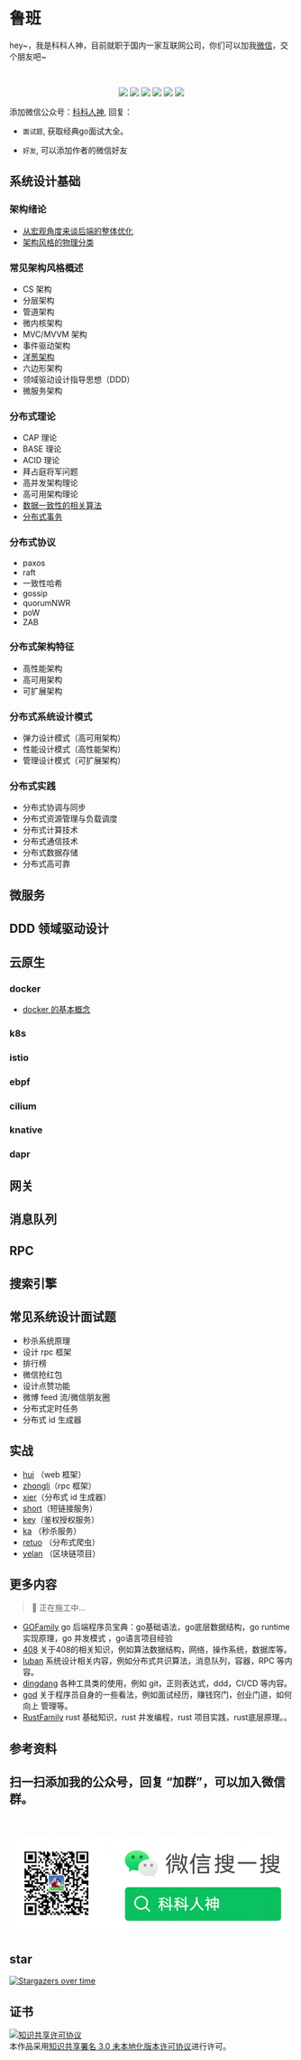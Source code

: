 <!--
 * @Author: shgopher shgopher@gmail.com
 * @Date: 2023-02-01 20:02:47
 * @LastEditors: shgopher shgopher@gmail.com
 * @LastEditTime: 2024-05-20 10:53:47
 * @FilePath: /luban/README.md
 * @Description: 
 * 
 * Copyright (c) 2023 by shgopher, All Rights Reserved. 
-->
# 鲁班 
<p align="left">
hey~，我是科科人神，目前就职于国内一家互联网公司，你们可以加我<a href="#wechat.png">微信</a>，交个朋友吧~
</p>
<br>
<p align="center">
<a href='#wechat.png'
 target="_blank"><img src="https://img.shields.io/static/v1?label=%E7%A7%91%E7%A7%91%E4%BA%BA%E7%A5%9E&message=%E5%85%AC%E4%BC%97%E5%8F%B7&color="></a>
<a href="https://www.youtube.com/channel/UCK8wjBe9sh4VHSowLQmWOzg" target="_blank"><img src="https://img.shields.io/static/v1?label=youtube&message=YouTube&color=red"></a>
<a href="https://space.bilibili.com/478621088" target="_blank"><img src="https://img.shields.io/static/v1?label=bilibili&message=b%E7%AB%99&color=blue"></a>
<a href="https://www.zhihu.com/people/shgopher" target="_blank"><img src="https://img.shields.io/static/v1?label=zhihu&message=%E7%9F%A5%E4%B9%8E&color=blue"></a>
<a href="https://blog.csdn.net/zyfljxzby" target="_blank"><img src="https://img.shields.io/static/v1?label=csdn&message=CSDN&color=red"></a>
<a href="https://www.toutiao.com/c/user/token/MS4wLjABAAAAIGeO1-kCUelF-G8GW3AvJlrEL7tiO24WHJmnX4nV1bs" target="_blank"><img src="https://img.shields.io/static/v1?label=toutiao&message=%E5%A4%B4%E6%9D%A1&color=red"></a>
</p>
添加微信公众号：<a href="#wechat.png">科科人神</a>, 回复：


- `面试题`, 获取经典go面试大全。

- `好友`, 可以添加作者的微信好友
                                                
## 系统设计基础
### 架构绪论
- [从宏观角度来谈后端的整体优化](./系统设计基础/架构绪论/从宏观角度来谈后端的整体优化/README.md)
- [架构风格的物理分类](./系统设计基础/架构绪论/架构风格的物理分类/README.md)
### 常见架构风格概述
- CS 架构
- 分层架构
- 管道架构
- 微内核架构
- MVC/MVVM 架构
- 事件驱动架构
- [洋葱架构](./系统设计基础/常见的架构风格/洋葱架构/README.md)
- 六边形架构
- 领域驱动设计指导思想（DDD）
- 微服务架构
### 分布式理论
- CAP 理论
- BASE 理论
- ACID 理论
- 拜占庭将军问题
- 高并发架构理论
- 高可用架构理论
- [数据一致性的相关算法](./架构设计基础/分布式理论/一致性算法/README.md)
- [分布式事务](./架构设计基础/分布式理论/分布式事务/README.md)
### 分布式协议
- paxos
- raft
- 一致性哈希
- gossip
- quorumNWR 
- poW
- ZAB
### 分布式架构特征
- 高性能架构
- 高可用架构
- 可扩展架构
### 分布式系统设计模式
- 弹力设计模式（高可用架构）
- 性能设计模式（高性能架构）
- 管理设计模式（可扩展架构）
### 分布式实践
- 分布式协调与同步
- 分布式资源管理与负载调度
- 分布式计算技术
- 分布式通信技术
- 分布式数据存储
- 分布式高可靠 
## 微服务
## DDD 领域驱动设计
## 云原生
### docker
- [docker 的基本概念](./云原生/docker/基本概念)
### k8s
### istio
### ebpf
### cilium
### knative
### dapr
## 网关
## 消息队列
## RPC
## 搜索引擎
## 常见系统设计面试题
- 秒杀系统原理
- 设计 rpc 框架
- 排行榜
- 微信抢红包
- 设计点赞功能
- 微博 feed 流/微信朋友圈
- 分布式定时任务
- 分布式 id 生成器
## 实战
- [hui](./实战/hui/README.md) （web 框架）
- [zhongli](./实战/zhongli/README.md)（rpc 框架）
- [xier](./实战/xier/README.md)（分布式 id 生成器）
- [short](./实战/short/README.md)（短链接服务）
- [key](./实战/key/README.md)（鉴权授权服务）
- [ka](./实战/ka/README.md) （秒杀服务）
- [retuo](./实战/retuo/README.md) （分布式爬虫）
- [yelan](./实战/yelan/README.md) （区块链项目）
## 更多内容
> 👷 正在施工中...

- [GOFamily](https://github.com/shgopher/GOFamily) go 后端程序员宝典：go基础语法，go底层数据结构，go runtime 实现原理，go 并发模式 ，go语言项目经验
- [408](https://github.com/shgopher/408) 关于408的相关知识，例如算法数据结构，网络，操作系统，数据库等。
- [luban](https://github.com/shgopher/luban) 系统设计相关内容，例如分布式共识算法，消息队列，容器，RPC 等内容。
- [dingdang](https://github.com/shgopher/dingdang) 各种工具类的使用，例如 git，正则表达式，ddd，CI/CD 等内容。
- [god](https://github.com/shgopher/god) 关于程序员自身的一些看法，例如面试经历，赚钱窍门，创业门道，如何向上
管理等。
- [RustFamily](https://github.com/shgopher/RustFamily) rust 基础知识，rust 并发编程，rust 项目实践，rust底层原理。。
## 参考资料
## 扫一扫添加我的公众号，回复 “加群”，可以加入微信群。
<p id="wechat.png" align="center">
<br>
<br>
<img src="./wechat.png"  alt="公众号搜：科科人神">
</p>
                                                                             
## star
                                                                             
[![Stargazers over time](https://starchart.cc/shgopher/luban.svg)](https://starchart.cc/shgopher/luban)

## 证书

<a rel="license" href="http://creativecommons.org/licenses/by/3.0/"><img alt="知识共享许可协议" style="border-width:0" src="https://i.creativecommons.org/l/by/3.0/88x31.png" /></a><br />本作品采用<a rel="license" href="http://creativecommons.org/licenses/by/3.0/">知识共享署名 3.0 未本地化版本许可协议</a>进行许可。

